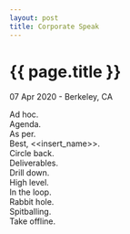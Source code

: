 ```yaml
---
layout: post
title: Corporate Speak
---
```


{{ page.title }}
================

<p class="meta">07 Apr 2020 - Berkeley, CA</p>

Ad hoc.  
Agenda.  
As per.  
Best, <<insert_name>>.  
Circle back.  
Deliverables.  
Drill down.  
High level.  
In the loop.  
Rabbit hole.  
Spitballing.  
Take offline.  